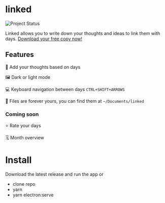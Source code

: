 # linked
![Project Status](https://img.shields.io/badge/🏷-v1.0.1-green)

Linked allows you to write down your thoughts and ideas to link them with days. [Download your free copy now!](https://github.com/muc-dev/linked/releases)

## Features
📅 Add your thoughts based on days

🖼 Dark or light mode

💻 Keyboard navigation between days `CTRL+SHIFT+ARROWS`

💾 Files are forever yours, you can find them at `~/Documents/linked`

### Coming soon
⭐️ Rate your days

🗓 Month overview

# Install
Download the latest release and run the app or

- clone repo
- yarn
- yarn electron:serve